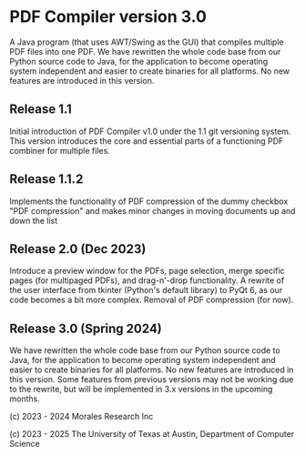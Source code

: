 # PDF Compiler version 3.0
A Java program (that uses AWT/Swing as the GUI) that compiles multiple PDF files into one PDF. We have rewritten the whole
code base from our Python source code to Java, for the application to become operating system independent and easier to create
binaries for all platforms. No new features are introduced in this version.

## Release 1.1
Initial introduction of PDF Compiler v1.0 under the 1.1 git versioning system. This version introduces the core and 
essential parts of a functioning PDF combiner for multiple files.

## Release 1.1.2
Implements the functionality of PDF compression of the dummy checkbox "PDF compression" and makes minor changes in moving
documents up and down the list

## Release 2.0 (Dec 2023)
Introduce a preview window for the PDFs, page selection, merge specific pages (for multipaged PDFs), and drag-n'-drop 
functionality. A rewrite of the user interface from tkinter (Python's default library) to PyQt 6, as our code becomes a 
bit more complex. Removal of PDF compression (for now).

## Release 3.0 (Spring 2024)
We have rewritten the whole code base from our Python source code to Java, for the application to become operating system independent and easier to create binaries for all platforms. No new features are introduced in this version. Some features
from previous versions may not be working due to the rewrite, but will be implemented in 3.x versions in the upcoming months.

(c) 2023 - 2024 Morales Research Inc

(c) 2023 - 2025 The University of Texas at Austin, Department of Computer Science
